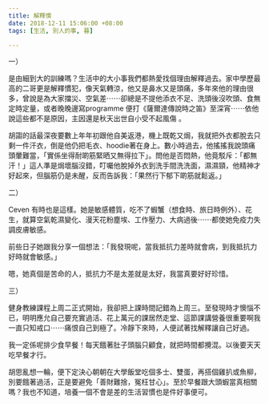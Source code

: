 ```yaml
---
title: 解釋慣
date: 2018-12-11 15:06:00 +08:00
tags: [生活, 別人的事, 暮]

---
```


  
  
  
一）  
  
是由細到大的訓練嗎？生活中的大小事我們都熱愛找個理由解釋過去。家中學歷最高的二哥更是解釋慣犯，像天氣轉涼，他又是鼻水又是頭痛，多年來他的理由很多，曾說是為大家擋災、空氣差⋯⋯卻總是不提他添衣不足、洗頭後沒吹頭、食無定時定量，或者晚晚邊寫programme 便打《薩爾達傳說時之笛》至深宵⋯⋯依他說這些都不是原因，主因還是秋天出世自小受不起風傷 。  
  
胡謅的話最深夜要數上年年初跟他自美返港，機上既乾又焗，我就把外衣都脫去只剩一件汗衣，倒是他仍把毛衣、hoodie著在身上。數小時過去，他搖搖我說頭痛頭暈難當，「實係坐得耐啲筋緊晒又無得拉下」。問他是否悶熱，他竟駁斥：「都無汗！」這人準是焗壞腦沒錯，叮囑他脫掉外衣到洗手間洗洗面，濕濕頸，他精神才好起來，但腦筋仍是未醒，反而告訴我：「果然行下郁下啲筋就鬆返。」  
  
  
二）  
  
Ceven 有時也是這樣。她是敏感體質，吃不了蝦蟹（想食時、旅日時例外）、花生，就算空氣乾濕變化、漫天花粉塵埃、工作壓力、大病過後⋯⋯都使她免疫力失調皮膚敏感。  
  
前些日子她跟我分享一個想法：「我發現呢，當我抵抗力差時就會病，到我抵抗力好時就會敏感。」  
  
嗯，她真個是苦命的人，抵抗力不是太差就是太好，我當真要好好珍惜。  
  
  
三）  
  
健身教練課程上周二正式開始，我卻把上課時間記錯為上周三。至發現時才懊惱不已，明明應允自己要充實過活、花上萬元的課居然走堂、這節課講營養很重要啊我一直只知戒口⋯⋯痛恨自己到極了。冷靜下來時，人便試著找解釋讓自己好過。  
  
我一定係呢排少食早餐！每天餓著肚子頭腦只顧食，就把時間都攪混。以後要天天吃早餐才行。  
  
胡思亂想一輪，便下定決心朝朝在大學飯堂吃個多士、雙蛋，再搭個雞扒或魚柳，別要餓著過活，正是要避免「善財難捨，冤枉甘心」。至於早餐跟大頭蝦當真相關嗎？我也不知道，培養一個不會是差的生活習慣也是件好事便可。  
  
  
